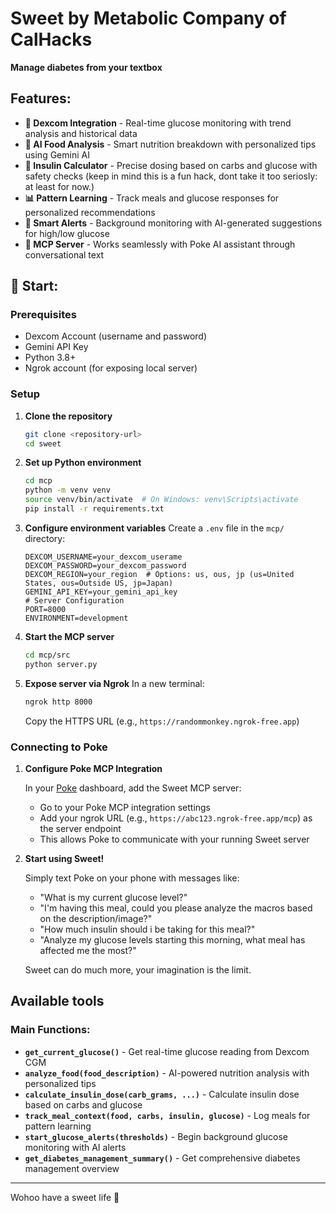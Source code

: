 # Sweet by Metabolic Company of CalHacks

**Manage diabetes from your textbox**

## Features:

- **🔗 Dexcom Integration** - Real-time glucose monitoring with trend analysis and historical data
- **🍎 AI Food Analysis** - Smart nutrition breakdown with personalized tips using Gemini AI
- **💉 Insulin Calculator** - Precise dosing based on carbs and glucose with safety checks (keep in mind this is a fun hack, dont take it too seriosly: at least for now.)
- **📊 Pattern Learning** - Track meals and glucose responses for personalized recommendations
- **🚨 Smart Alerts** - Background monitoring with AI-generated suggestions for high/low glucose
- **🤖 MCP Server** - Works seamlessly with Poke AI assistant through conversational text

## 👻 Start:

### Prerequisites

- Dexcom Account (username and password)
- Gemini API Key
- Python 3.8+
- Ngrok account (for exposing local server)

### Setup

1. **Clone the repository**

   ```bash
   git clone <repository-url>
   cd sweet
   ```

2. **Set up Python environment**

   ```bash
   cd mcp
   python -m venv venv
   source venv/bin/activate  # On Windows: venv\Scripts\activate
   pip install -r requirements.txt
   ```

3. **Configure environment variables**
   Create a `.env` file in the `mcp/` directory:

   ```env
   DEXCOM_USERNAME=your_dexcom_userame
   DEXCOM_PASSWORD=your_dexcom_password
   DEXCOM_REGION=your_region  # Options: us, ous, jp (us=United States, ous=Outside US, jp=Japan)
   GEMINI_API_KEY=your_gemini_api_key
   # Server Configuration
   PORT=8000
   ENVIRONMENT=development
   ```

4. **Start the MCP server**

   ```bash
   cd mcp/src
   python server.py
   ```

5. **Expose server via Ngrok**
   In a new terminal:
   ```bash
   ngrok http 8000
   ```
   Copy the HTTPS URL (e.g., `https://randommonkey.ngrok-free.app`)

### Connecting to Poke

1. **Configure Poke MCP Integration**

   In your [Poke](https://poke.com) dashboard, add the Sweet MCP server:

   - Go to your Poke MCP integration settings
   - Add your ngrok URL (e.g., `https://abc123.ngrok-free.app/mcp`) as the server endpoint
   - This allows Poke to communicate with your running Sweet server

2. **Start using Sweet!**

   Simply text Poke on your phone with messages like:

   - "What is my current glucose level?"
   - "I'm having this meal, could you please analyze the macros based on the description/image?"
   - "How much insulin should i be taking for this meal?"
   - "Analyze my glucose levels starting this morning, what meal has affected me the most?"

   Sweet can do much more, your imagination is the limit.

## Available tools

### Main Functions:

- **`get_current_glucose()`** - Get real-time glucose reading from Dexcom CGM
- **`analyze_food(food_description)`** - AI-powered nutrition analysis with personalized tips
- **`calculate_insulin_dose(carb_grams, ...)`** - Calculate insulin dose based on carbs and glucose
- **`track_meal_context(food, carbs, insulin, glucose)`** - Log meals for pattern learning
- **`start_glucose_alerts(thresholds)`** - Begin background glucose monitoring with AI alerts
- **`get_diabetes_management_summary()`** - Get comprehensive diabetes management overview

---

Wohoo have a sweet life 💌
